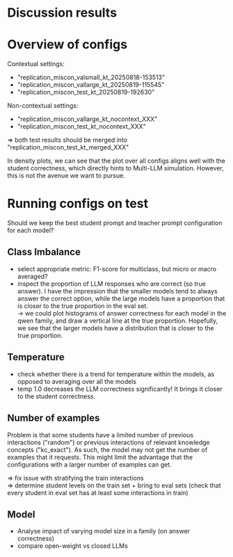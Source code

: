 # Discussion results

# Overview of configs

Contextual settings:
- "replication_miscon_valsmall_kt_20250818-153513"
- "replication_miscon_vallarge_kt_20250819-115545"
- "replication_miscon_test_kt_20250819-192630"

Non-contextual settings:
- "replication_miscon_vallarge_kt_nocontext_XXX"
- "replication_miscon_test_kt_nocontext_XXX"

=> both test results should be merged into "replication_miscon_test_kt_merged_XXX"


In density plots, we can see that the plot over all configs aligns well with the student correctness, which directly hints to Multi-LLM simulation. However, this is not the avenue we want to pursue.




# Running configs on test

Should we keep the best student prompt and teacher prompt configuration for each model?

## Class Imbalance

- select appropriate metric: F1-score for multiclass, but micro or macro averaged?
- inspect the proportion of LLM responses who are correct (so true answer). I have the impression that the smaller models tend to always answer the correct option, while the large models have a proportion that is closer to the true proportion in the eval set.\
-> we could plot histograms of answer correctness for each model in the qwen family, and draw a vertical line at the true proportion. Hopefully, we see that the larger models have a distribution that is closer to the true proportion.


## Temperature

- check whether there is a trend for temperature within the models, as opposed to averaging over all the models
- temp 1.0 decreases the LLM correctness significantly! It brings it closer to the student correctness.

## Number of examples

Problem is that some students have a limited number of previous interactions ("random") or previous interactions of relevant knowledge concepts ("kc_exact").
As such, the model may not get the number of examples that it requests.
This might limit the advantage that the configurations with a larger number of examples can get.

=> fix issue with stratifying the train interactions\
=> determine student levels on the train set + bring to eval sets (check that every student in eval set has at least some interactions in train)

## Model

- Analyse impact of varying model size in a family (on answer correctness)
- compare open-weight vs closed LLMs

